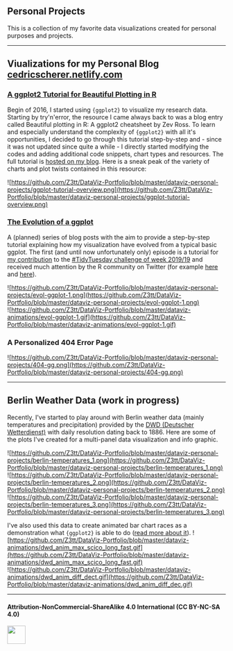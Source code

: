 ## Personal Projects
This is a collection of my favorite data visualizations created for personal purposes and projects.

***

## Viualizations for my Personal Blog [cedricscherer.netlify.com](www.cedricscherer.netlify.com)

### [A ggplot2 Tutorial for Beautiful Plotting in R](https://cedricscherer.netlify.com/2019/08/05/a-ggplot2-tutorial-for-beautiful-plotting-in-r/)
Begin of 2016, I started using `{ggplot2}` to visualize my research data. Starting by try'n'error, the resource I came always back to was a blog entry called Beautiful plotting in R: A ggplot2 cheatsheet by Zev Ross. To learn and especially understand the complexity of `{ggplot2}` with all it's opportunities, I decided to go through this tutorial step-by-step and - since it was not updated since quite a while - I directly started modifying the codes and adding additional code snippets, chart types and resources. The full tutorial is [hosted on my blog](www.cedricscherer.netlify.com). Here is a sneak peak of the variety of charts and plot twists contained in this resource:

![https://github.com/Z3tt/DataViz-Portfolio/blob/master/dataviz-personal-projects/ggplot-tutorial-overview.png](https://github.com/Z3tt/DataViz-Portfolio/blob/master/dataviz-personal-projects/ggplot-tutorial-overview.png)
<br>

### [The Evolution of a ggplot](https://cedricscherer.netlify.com/2019/05/17/the-evolution-of-a-ggplot-ep.-1/)
A (planned) series of blog posts with the aim to provide a step-by-step tutorial explaining how my visualization have evolved from a typical basic ggplot.
The first (and until now unfortunately only) episode is a tutorial for [my contribution](https://github.com/Z3tt/TidyTuesday/tree/master/plots/2019_19) to the [#TidyTuesday challenge of week 2019/19](https://github.com/rfordatascience/tidytuesday/tree/master/data/2019/2019-05-07) and received much attention by the R community on Twitter (for example [here](https://twitter.com/CedScherer/status/1129453356756492293) and [here](https://twitter.com/robinson_es/status/1158792970042269696)).

![https://github.com/Z3tt/DataViz-Portfolio/blob/master/dataviz-personal-projects/evol-ggplot-1.png](https://github.com/Z3tt/DataViz-Portfolio/blob/master/dataviz-personal-projects/evol-ggplot-1.png)
<br>
![https://github.com/Z3tt/DataViz-Portfolio/blob/master/dataviz-animations/evol-ggplot-1.gif](https://github.com/Z3tt/DataViz-Portfolio/blob/master/dataviz-animations/evol-ggplot-1.gif)
<br>

### A Personalized 404 Error Page
![https://github.com/Z3tt/DataViz-Portfolio/blob/master/dataviz-personal-projects/404-gg.png](https://github.com/Z3tt/DataViz-Portfolio/blob/master/dataviz-personal-projects/404-gg.png)
<br>

***

## Berlin Weather Data (work in progress)
Recently, I've started to play around with Berlin weather data (mainly temperatures and precipitation) provided by the [DWD (Deutscher Wetterdienst)]() with daily resolution dating back to 1886. Here are some of the plots I've created for a multi-panel data visualization and info graphic.

![https://github.com/Z3tt/DataViz-Portfolio/blob/master/dataviz-personal-projects/berlin-temperatures_1.png](https://github.com/Z3tt/DataViz-Portfolio/blob/master/dataviz-personal-projects/berlin-temperatures_1.png)
<br>
![https://github.com/Z3tt/DataViz-Portfolio/blob/master/dataviz-personal-projects/berlin-temperatures_2.png](https://github.com/Z3tt/DataViz-Portfolio/blob/master/dataviz-personal-projects/berlin-temperatures_2.png)
<br>
![https://github.com/Z3tt/DataViz-Portfolio/blob/master/dataviz-personal-projects/berlin-temperatures_3.png](https://github.com/Z3tt/DataViz-Portfolio/blob/master/dataviz-personal-projects/berlin-temperatures_3.png)
<br>

I've also used this data to create animated bar chart races as a demonstration what `{ggplot2}` is able to do ([read more about it](https://cedricscherer.netlify.com/2019/09/17/bar-chart-race-temperatures-berlin/)).
![https://github.com/Z3tt/DataViz-Portfolio/blob/master/dataviz-animations/dwd_anim_max_scico_long_fast.gif](https://github.com/Z3tt/DataViz-Portfolio/blob/master/dataviz-animations/dwd_anim_max_scico_long_fast.gif)
<br>
![https://github.com/Z3tt/DataViz-Portfolio/blob/master/dataviz-animations/dwd_anim_diff_dect.gif](https://github.com/Z3tt/DataViz-Portfolio/blob/master/dataviz-animations/dwd_anim_diff_dec.gif)
<br>

***

#### Attribution-NonCommercial-ShareAlike 4.0 International (CC BY-NC-SA 4.0)
<div style="width:300px; height:200px">
<img src=https://camo.githubusercontent.com/00f7814990f36f84c5ea74cba887385d8a2f36be/68747470733a2f2f646f63732e636c6f7564706f7373652e636f6d2f696d616765732f63632d62792d6e632d73612e706e67 alt="" height="42">
</div>
